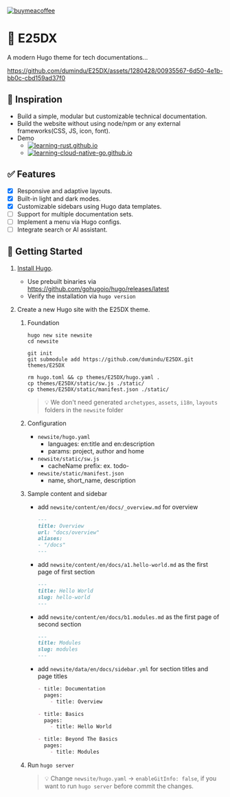 [![buymeacoffee](https://img.shields.io/badge/Buy%20me%20a%20coffee-dumindu-FFDD00?style=for-the-badge&logo=buymeacoffee&logoColor=ffffff&labelColor=333333)](https://www.buymeacoffee.com/dumindu)

# 🦄 E25DX

A modern Hugo theme for tech documentations...

https://github.com/dumindu/E25DX/assets/1280428/00935567-6d50-4e1b-bb0c-cbd159ad37f0

## 🌱 Inspiration

- Build a simple, modular but customizable technical documentation.
- Build the website without using node/npm or any external frameworks(CSS, JS, icon, font).
- Demo
  - [![learning-rust.github.io](https://img.shields.io/github/stars/learning-rust/learning-rust.github.io?style=for-the-badge&logo=rust&label=learning-rust.github.io&labelColor=333333&color=F46623)](https://learning-rust.github.io)
  - [![learning-cloud-native-go.github.io](https://img.shields.io/github/stars/learning-cloud-native-go/learning-cloud-native-go.github.io?style=for-the-badge&logo=go&logoColor=ffffff&label=learning-cloud-native-go.github.io&labelColor=333333&color=00ADD8)](https://learning-cloud-native-go.github.io)

## ✅ Features

- [x] Responsive and adaptive layouts.
- [x] Built-in light and dark modes.
- [x] Customizable sidebars using Hugo data templates.
- [ ] Support for multiple documentation sets.
- [ ] Implement a menu via Hugo configs.
- [ ] Integrate search or AI assistant.

## 🚀 Getting Started

1. [Install Hugo](https://gohugo.io/installation/).
    - Use prebuilt binaries via https://github.com/gohugoio/hugo/releases/latest
    - Verify the installation via `hugo version`

2. Create a new Hugo site with the E25DX theme.
    1. Foundation
        ```shell
        hugo new site newsite
        cd newsite
       
        git init
        git submodule add https://github.com/dumindu/E25DX.git themes/E25DX
       
        rm hugo.toml && cp themes/E25DX/hugo.yaml .
        cp themes/E25DX/static/sw.js ./static/
        cp themes/E25DX/static/manifest.json ./static/
        ```
       > 💡 We don't need generated `archetypes`, `assets`, `i18n`, `layouts` folders in the `newsite` folder

   2. Configuration 
      - `newsite/hugo.yaml`
        - languages: en:title and en:description
        - params: project, author and home
      - `newsite/static/sw.js`
        - cacheName prefix: ex. todo-
      - `newsite/static/manifest.json`
        - name, short_name, description
   
   3. Sample content and sidebar
      - add `newsite/content/en/docs/_overview.md` for overview
        ```markdown
        ---
        title: Overview
        url: "docs/overview"
        aliases:
        - "/docs"
        ---
        ```
      - add `newsite/content/en/docs/a1.hello-world.md` as the first page of first section
        ```markdown
        ---
        title: Hello World
        slug: hello-world
        ---
        ```
      - add `newsite/content/en/docs/b1.modules.md` as the first page of second section
        ```markdown
        ---
        title: Modules
        slug: modules
        ---
        ```
      - add `newsite/data/en/docs/sidebar.yml` for section titles and page titles
        ```markdown
        - title: Documentation
          pages:
            - title: Overview

        - title: Basics
          pages:
            - title: Hello World

        - title: Beyond The Basics
          pages:
            - title: Modules
        ```
      
   4. Run `hugo server`
      > 💡 Change `newsite/hugo.yaml` -> `enableGitInfo: false`, if you want to run `hugo server` before commit the changes.
